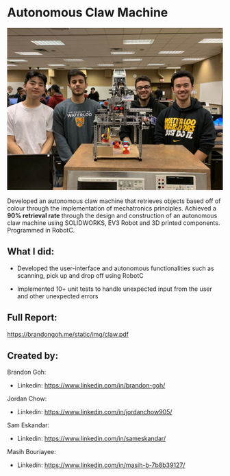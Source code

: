 # Autonomous Claw Machine
![Left to right: Jordan, Masih, Sam, Brandon](https://github.com/Brandon-Goh/Autonomous_Claw_Machine/blob/main/claw_machine.jpg)

Developed an autonomous claw machine that retrieves objects based off of colour through the implementation of mechatronics principles. Achieved a **90% retrieval rate** through the design and construction of an autonomous claw machine using SOLIDWORKS, EV3 Robot and 3D printed components. Programmed in RobotC.

## What I did:

 - Developed the user-interface and autonomous functionalities such as scanning, pick up and drop off using RobotC
 
 - Implemented 10+ unit tests to handle unexpected input from the user and other unexpected errors

## Full Report:
https://brandongoh.me/static/img/claw.pdf

## Created by:

Brandon Goh:

- Linkedin: https://www.linkedin.com/in/brandon-goh/

Jordan Chow:

- Linkedin: https://www.linkedin.com/in/jordanchow905/

Sam Eskandar:

- Linkedin: https://www.linkedin.com/in/sameskandar/

Masih Bouriayee:

- Linkedin: https://www.linkedin.com/in/masih-b-7b8b39127/
